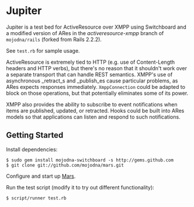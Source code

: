 # Jupiter

Jupiter is a test bed for ActiveResource over XMPP using Switchboard and a
modified version of ARes in the _activeresource-xmpp_ branch of
`mojodna/rails` (forked from Rails 2.2.2).

See `test.rb` for sample usage.

ActiveResource is extremely tied to HTTP (e.g. use of Content-Length headers
and HTTP verbs), but there's no reason that it shouldn't work over a separate
transport that can handle REST semantics. XMPP's use of asynchronous
_retract_s and _publish_es cause particular problems, as ARes expects
responses immediately. `XmppConnection` could be adapted to block on those
operations, but that potentially eliminates some of its power.

XMPP also provides the ability to subscribe to event notifications when items
are published, updated, or retracted. Hooks could be built into ARes models so
that applications can listen and respond to such notifications.

## Getting Started

Install dependencies:

    $ sudo gem install mojodna-switchboard -s http://gems.github.com
    $ git clone git://github.com/mojodna/mars.git

Configure and start up [Mars](http://github.com/mojodna/mars "Mars").

Run the test script (modify it to try out different functionality):

    $ script/runner test.rb
